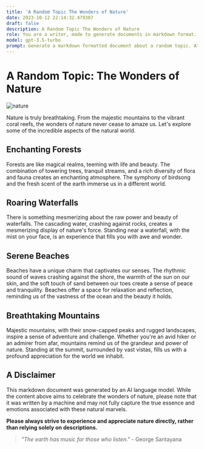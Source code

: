 ```yaml
---
title: 'A Random Topic The Wonders of Nature'
date: 2023-10-12 22:14:32.479307
draft: false
description: A Random Topic The Wonders of Nature
role: You are a writer, made to generate documents in markdown format. It is very important that all of the documents you generate are in valid markdown format.
model: gpt-3.5-turbo
prompt: Generate a markdown formatted document about a random topic. At the bottom, include a disclaimer explaining that the document was generated by you. The first line of the document should be the title. Make sure that the entire document is in proper markdown format, using a mix of various tags to make the document visually appealing.
---
```


# A Random Topic: The Wonders of Nature

![nature](https://images.unsplash.com/photo-1432821596592-e2c18b78144f)

Nature is truly breathtaking. From the majestic mountains to the vibrant coral reefs, the wonders of nature never cease to amaze us. Let's explore some of the incredible aspects of the natural world.

## Enchanting Forests

Forests are like magical realms, teeming with life and beauty. The combination of towering trees, tranquil streams, and a rich diversity of flora and fauna creates an enchanting atmosphere. The symphony of birdsong and the fresh scent of the earth immerse us in a different world.

## Roaring Waterfalls

There is something mesmerizing about the raw power and beauty of waterfalls. The cascading water, crashing against rocks, creates a mesmerizing display of nature's force. Standing near a waterfall, with the mist on your face, is an experience that fills you with awe and wonder.

## Serene Beaches

Beaches have a unique charm that captivates our senses. The rhythmic sound of waves crashing against the shore, the warmth of the sun on our skin, and the soft touch of sand between our toes create a sense of peace and tranquility. Beaches offer a space for relaxation and reflection, reminding us of the vastness of the ocean and the beauty it holds.

## Breathtaking Mountains

Majestic mountains, with their snow-capped peaks and rugged landscapes, inspire a sense of adventure and challenge. Whether you're an avid hiker or an admirer from afar, mountains remind us of the grandeur and power of nature. Standing at the summit, surrounded by vast vistas, fills us with a profound appreciation for the world we inhabit.

## A Disclaimer

This markdown document was generated by an AI language model. While the content above aims to celebrate the wonders of nature, please note that it was written by a machine and may not fully capture the true essence and emotions associated with these natural marvels.

**Please always strive to experience and appreciate nature directly, rather than relying solely on descriptions.**

> *"The earth has music for those who listen."* - George Santayana